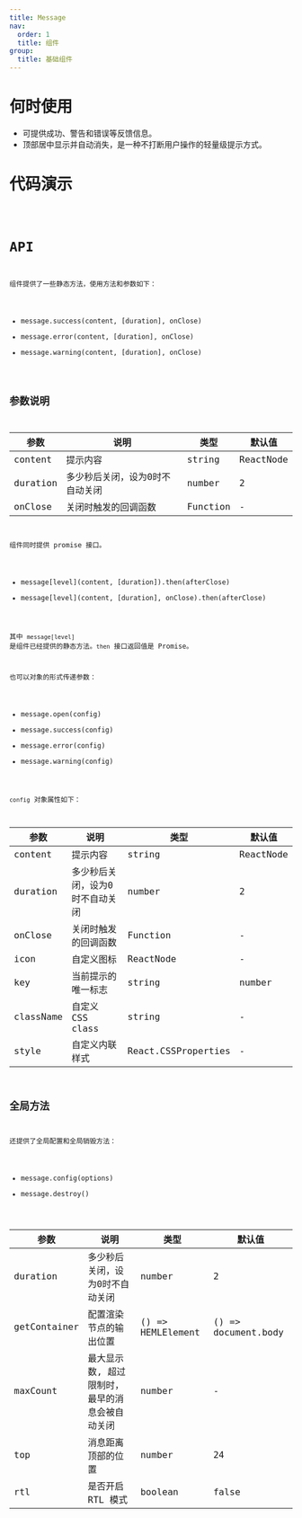 ```yaml
---
title: Message
nav:
  order: 1
  title: 组件
group:
  title: 基础组件
---
```


# 何时使用
- 可提供成功、警告和错误等反馈信息。
- 顶部居中显示并自动消失，是一种不打断用户操作的轻量级提示方式。


# 代码演示

<code src='./demo/index.tsx' title='基础用法' />


# API
组件提供了一些静态方法，使用方法和参数如下：
- message.success(content, [duration], onClose)
- message.error(content, [duration], onClose)
- message.warning(content, [duration], onClose)

## 参数说明

| 参数            | 说明                                    | 类型              | 默认值 |
| -------------- | --------------------------------------- | ----------------- | ------ |
| content        | 提示内容                                     | string|ReactNode|config   | - |
| duration        | 多少秒后关闭，设为0时不自动关闭                           | number           |  2  |
| onClose | 关闭时触发的回调函数                      | Function           | - |


组件同时提供 promise 接口。
- message[level](content, [duration]).then(afterClose)
- message[level](content, [duration], onClose).then(afterClose)

其中 `message[level]` 是组件已经提供的静态方法。`then` 接口返回值是 Promise。

也可以对象的形式传递参数：
- message.open(config)
- message.success(config)
- message.error(config)
- message.warning(config)

`config` 对象属性如下：

| 参数            | 说明                                    | 类型              | 默认值 |
| -------------- | --------------------------------------- | ----------------- | ------ |
| content        | 提示内容                                     | string|ReactNode|config   | - |
| duration        | 多少秒后关闭，设为0时不自动关闭                           | number           |  2  |
| onClose | 关闭时触发的回调函数                      | Function           | - |
| icon | 自定义图标                      | ReactNode           | - |
| key | 当前提示的唯一标志                      | string|number           | - |
| className | 自定义 CSS class                      | string           | - |
| style | 自定义内联样式                      | React.CSSProperties           | - |


## 全局方法
还提供了全局配置和全局销毁方法：
- message.config(options)
- message.destroy()

| 参数            | 说明                                    | 类型              | 默认值 |
| -------------- | --------------------------------------- | ----------------- | ------ |
| duration        | 多少秒后关闭，设为0时不自动关闭                           | number           |  2  |
| getContainer | 配置渲染节点的输出位置                     | () => HEMLElement           | () => document.body |
| maxCount | 最大显示数, 超过限制时，最早的消息会被自动关闭               | number           | - |
| top | 消息距离顶部的位置                      | number           | 24 |
| rtl | 是否开启 RTL 模式                      | boolean           | false |
